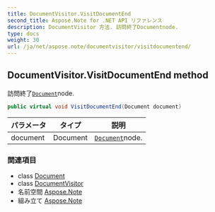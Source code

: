 ```yaml
---
title: DocumentVisitor.VisitDocumentEnd
second_title: Aspose.Note for .NET API リファレンス
description: DocumentVisitor 方法. 訪問終了Documentnode.
type: docs
weight: 30
url: /ja/net/aspose.note/documentvisitor/visitdocumentend/
---
```

## DocumentVisitor.VisitDocumentEnd method

訪問終了[`Document`](../../document/)node.

```csharp
public virtual void VisitDocumentEnd(Document document)
```

| パラメータ | タイプ | 説明 |
| --- | --- | --- |
| document | Document | [`Document`](../../document/)node. |

### 関連項目

* class [Document](../../document/)
* class [DocumentVisitor](../)
* 名前空間 [Aspose.Note](../../documentvisitor/)
* 組み立て [Aspose.Note](../../../)


